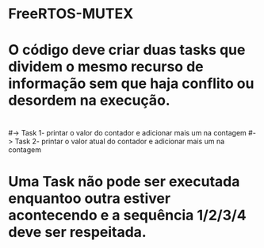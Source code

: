 # FreeRTOS-MUTEX
#
# O código deve criar duas tasks que dividem o mesmo recurso de informação sem que haja conflito ou desordem na execução.
#
#-> Task 1- printar o valor do contador e adicionar mais um na contagem
#-> Task 2- printar o valor atual do contador e adicionar mais um na contagem
# Uma Task não pode ser executada enquantoo outra estiver acontecendo e a sequência 1/2/3/4 deve ser respeitada.
